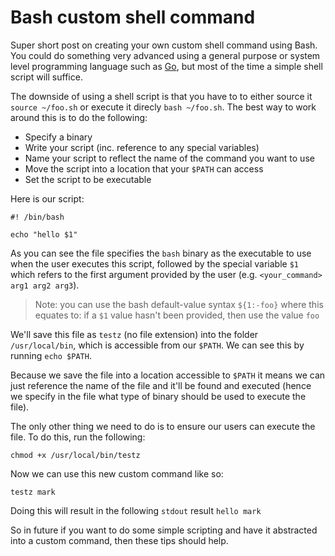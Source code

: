 # Bash custom shell command

Super short post on creating your own custom shell command using Bash. You could do something very advanced using a general purpose or system level programming language such as [Go](http://golang.org/), but most of the time a simple shell script will suffice.

The downside of using a shell script is that you have to to either source it `source ~/foo.sh` or execute it direcly `bash ~/foo.sh`. The best way to work around this is to do the following:

- Specify a binary
- Write your script (inc. reference to any special variables)
- Name your script to reflect the name of the command you want to use
- Move the script into a location that your `$PATH` can access
- Set the script to be executable

Here is our script:

<!--language-bash-->

    #! /bin/bash

    echo "hello $1"

As you can see the file specifies the `bash` binary as the executable to use when the user executes this script, followed by the special variable `$1` which refers to the first argument provided by the user (e.g. `<your_command> arg1 arg2 arg3`).

> Note: you can use the bash default-value syntax `${1:-foo}` where this equates to: if a `$1` value hasn't been provided, then use the value `foo`

We'll save this file as `testz` (no file extension) into the folder `/usr/local/bin`, which is accessible from our `$PATH`. We can see this by running `echo $PATH`.

Because we save the file into a location accessible to `$PATH` it means we can just reference the name of the file and it'll be found and executed (hence we specify in the file what type of binary should be used to execute the file).

The only other thing we need to do is to ensure our users can execute the file. To do this, run the following:

<!--language-bash-->

    chmod +x /usr/local/bin/testz

Now we can use this new custom command like so:

<!--language-bash-->

    testz mark

Doing this will result in the following `stdout` result `hello mark`

So in future if you want to do some simple scripting and have it abstracted into a custom command, then these tips should help.
